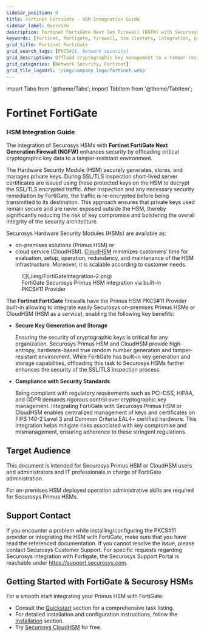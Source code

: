```yaml
---
sidebar_position: 0
title: Fortinet FortiGate - HSM Integration Guide
sidebar_label: Overview
description: Fortinet FortiGate Next Gen Firewall (NGFW) with Securosys Hardware Security Modules (HSMs).
keywords: [fortinet, fortigate, firewall, hsm clusters, integration, primus hsm, securosys]
grid_title: Fortinet FortiGate
grid_search_tags: [PKCS#11, Network security]
grid_description: Offload cryptographic key management to a tamper-resistant environment. The HSM securely generates, stores, and manages private keys for SSL/TLS inspection, ensuring keys remain protected. Securosys HSMs, available as on-premises (Primus HSM) and cloud-based (CloudHSM) solutions, offer scalability and ease of operation.
grid_categories: [Network Security, Fortinet]
grid_tile_logoUrl: '/img/company_logo/fortinet.webp'
---
```


import Tabs from '@theme/Tabs';
import TabItem from '@theme/TabItem';

# Fortinet FortiGate
### HSM Integration Guide

The integration of Securosys HSMs with **Fortinet FortiGate Next Generation Firewall (NGFW)** enhances security by offloading critical cryptographic key data to a tamper-resistant environment.

The Hardware Security Module (HSM) securely generates, stores, and manages private keys. During SSL/TLS inspection short-lived server certificates are issued using these protected keys on the HSM to decrypt the SSL/TLS encrypted traffic. After inspection and any necessary security remediation by FortiGate, the traffic is re-encrypted before being transmitted to its destination. This approach ensures that private keys used remain secure and are never exposed outside the HSM, thereby significantly reducing the risk of key compromise and bolstering the overall integrity of the security architecture.

Securosys Hardware Security Modules (HSMs) are available as:
- on-premises solutions (Primus HSM) or
- cloud service (CloudHSM). [CloudHSM](/cloudhsm/overview/) minimizes customers’ time for evaluation, setup, operation, redundancy, and maintenance of the HSM infrastructure. Moreover, it is scalable according to customer needs.

<figure className="image">
  ![](./img/FortiGateIntegration-2.png)
  <figcaption>
  FortiGate Securosys Primus HSM integration via built-in PKCS#11 Provider
  </figcaption>
</figure>

The **Fortinet FortiGate** firewalls have the Primus HSM PKCS#11 Provider built-in allowing to integrate easily Securosys on-premises Primus HSMs or CloudHSM (HSM as a service), enabling the following key benefits:
- **Secure Key Generation and Storage**

    Ensuring the security of cryptographic keys is critical for any organization. Securosys Primus HSM and CloudHSM provide high-entropy, hardware-based true random number generation and tamper-resistant environment. While FortiGate has built-in key generation and storage capabilities, offloading this task to Securosys HSMs further enhances the security of the SSL/TLS inspection process.

- **Compliance with Security Standards**

    Being compliant with regulatory requirements such as PCI-DSS, HIPAA, and GDPR demands rigorous control over cryptographic key management. Integrating FortiGate with Securosys Primus HSM or CloudHSM enables centralized management of keys and certificates on FIPS 140-2 Level 3 and Common Criteria EAL4+ certified hardware. This integration helps mitigate risks associated with key compromise and mismanagement, ensuring adherence to these stringent regulations.


## Target Audience
This document is intended for Securosys Primus HSM or CloudHSM users and administrators and IT professionals in charge of FortiGate administration. 

For on-premises HSM deployed operation administrative skills are required for Securosys Primus HSMs.


## Support Contact

If you encounter a problem while installing/configuring the PKCS#11 provider or
integrating the HSM with FortiGate, make sure that you have read the
referenced documentation. If you cannot resolve the issue, please
contact Securosys Customer Support. For specific requests regarding
Securosys integration with Fortigate, the Securosys
Support Portal is reachable under https://support.securosys.com.


## Getting Started with FortiGate & Securosy HSMs

For a smooth start integrating your Primus HSM with FortiGate:
- Consult the [Quickstart](/fortigate/quickstart) section for a comprehensive task listing.
- For detailed installation and configuration instructions, follow the [Installation](/fortigate/Installation/prerequisites) section.
- Try [Securosys CloudHSM](https://cloud.securosys.com/cloudhsm/) for free.

